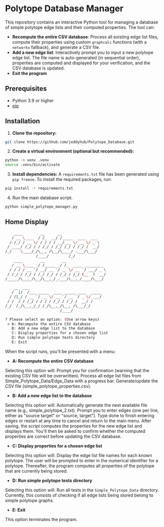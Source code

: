 # Polytope Database Manager

This repository contains an interactive Python tool for managing a database of simple polytope edge lists and their computed properties. The tool can:

- **Recompute the entire CSV database**: Process all existing edge list files, compute their properties using custom `graphcalc` functions (with a `networkx` fallback), and generate a CSV file.
- **Add a new edge list**: Interactively prompt you to input a new polytope edge list. The file name is auto-generated (in sequential order), properties are computed and displayed for your verification, and the CSV database is updated.
- **Exit the program**

## Prerequisites

- Python 3.9 or higher
- [pip](https://pip.pypa.io/en/stable/)

## Installation

1. **Clone the repository:**
```bash
git clone https://github.com/jeddyhub/Polytope_Database.git
```

2. **Create a virtual environment (optional but recommended):**
```bash
python -m venv .venv
source .venv/bin/activate
```

3. **Install dependencies:**
A `requirements.txt` file has been generated using `pip freeze`. To install the required packages, run:
```bash
pip install -r requirements.txt
```

4. Run the main database script.
```bash
python simple_polytope_manager.py
```

## Home Display
```bash
    ____        __      __
   / __ \____  / /_  __/ /_____  ____  ___
  / /_/ / __ \/ / / / / __/ __ \/ __ \/ _ \
 / ____/ /_/ / / /_/ / /_/ /_/ / /_/ /  __/
/_/    \____/_/\__, /\__/\____/ .___/\___/
              /____/         /_/
    ____        __        __
   / __ \____ _/ /_____ _/ /_  ____ _________
  / / / / __ `/ __/ __ `/ __ \/ __ `/ ___/ _ \
 / /_/ / /_/ / /_/ /_/ / /_/ / /_/ (__  )  __/
/_____/\__,_/\__/\__,_/_.___/\__,_/____/\___/

    __  ___
   /  |/  /___ _____  ____ _____ ____  _____
  / /|_/ / __ `/ __ \/ __ `/ __ `/ _ \/ ___/
 / /  / / /_/ / / / / /_/ / /_/ /  __/ /
/_/  /_/\__,_/_/ /_/\__,_/\__, /\___/_/
                         /____/

? Please select an option: (Use arrow keys)
 » A: Recompute the entire CSV database
   B: Add a new edge list to the database
   C: Display properties for a chosen edge list
   D: Run simple polytope tests directory
   E: Exit

```

When the script runs, you'll be presented with a menu:
- **A: Recompute the entire CSV database**

Selecting this option will:
Prompt you for confirmation (warning that the existing CSV file will be overwritten).
Process all edge list files from Simple_Polytope_Data/Edge_Data with a progress bar.
Generate/update the CSV file (simple_polytope_properties.csv).

- **B: Add a new edge list to the database**

Selecting this option will:
Automatically generate the next available file name (e.g., simple_polytope_2.txt).
Prompt you to enter edges (one per line, either as "source target" or "source, target").
Type done to finish entering edges or restart at any time to cancel and return to the main menu. After saving, the script computes the properties for the new edge list and displays them. You'll then be asked to confirm whether the computed properties are correct before updating the CSV database.

- **C: Display properties for a chosen edge list**

Selecting this option will:
Display the edge list file names for each known polytope. The user will be prompted to enter in the numerical identifier for a polytope. Thereafter, the program computes all properties of the polytope that are currently being stored.

- **D: Run simple polytope tests directory**

Selecting this option will:
Run all tests in the `Simple_Polytope_Data` directory. Currently, this consists of checking if all edge lists being stored belong to simple polytope graphs.

- **E: Exit**

This option terminates the program.